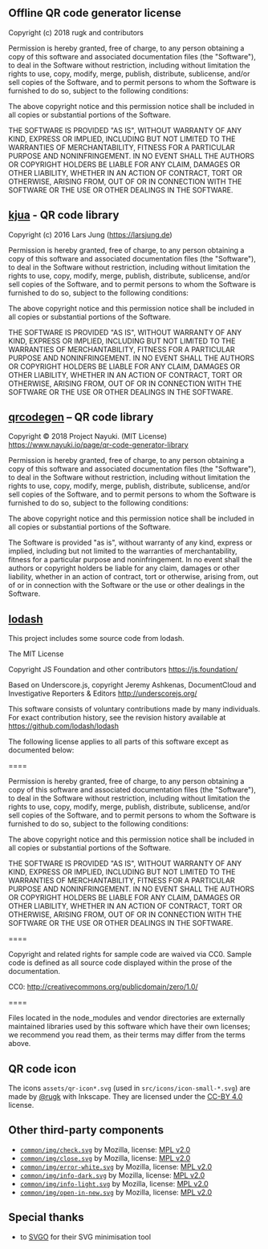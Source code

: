 ## Offline QR code generator license
Copyright (c) 2018 rugk and contributors

Permission is hereby granted, free of charge, to any person obtaining a copy of this software and associated documentation files (the "Software"), to deal in the Software without restriction, including without limitation the rights to use, copy, modify, merge, publish, distribute, sublicense, and/or sell copies of the Software, and to permit persons to whom the Software is furnished to do so, subject to the following conditions:

The above copyright notice and this permission notice shall be included in all copies or substantial portions of the Software.

THE SOFTWARE IS PROVIDED "AS IS", WITHOUT WARRANTY OF ANY KIND, EXPRESS OR IMPLIED, INCLUDING BUT NOT LIMITED TO THE WARRANTIES OF MERCHANTABILITY, FITNESS FOR A PARTICULAR PURPOSE AND NONINFRINGEMENT. IN NO EVENT SHALL THE AUTHORS OR COPYRIGHT HOLDERS BE LIABLE FOR ANY CLAIM, DAMAGES OR OTHER LIABILITY, WHETHER IN AN ACTION OF CONTRACT, TORT OR OTHERWISE, ARISING FROM, OUT OF OR IN CONNECTION WITH THE SOFTWARE OR THE USE OR OTHER DEALINGS IN THE SOFTWARE.

## [kjua](https://github.com/lrsjng/kjua) - QR code library

Copyright (c) 2016 Lars Jung (https://larsjung.de)

Permission is hereby granted, free of charge, to any person obtaining a copy of this software and associated documentation files (the "Software"), to deal in the Software without restriction, including without limitation the rights to use, copy, modify, merge, publish, distribute, sublicense, and/or sell copies of the Software, and to permit persons to whom the Software is furnished to do so, subject to the following conditions:

The above copyright notice and this permission notice shall be included in all copies or substantial portions of the Software.

THE SOFTWARE IS PROVIDED "AS IS", WITHOUT WARRANTY OF ANY KIND, EXPRESS OR IMPLIED, INCLUDING BUT NOT LIMITED TO THE WARRANTIES OF MERCHANTABILITY, FITNESS FOR A PARTICULAR PURPOSE AND NONINFRINGEMENT. IN NO EVENT SHALL THE AUTHORS OR COPYRIGHT HOLDERS BE LIABLE FOR ANY CLAIM, DAMAGES OR OTHER LIABILITY, WHETHER IN AN ACTION OF CONTRACT, TORT OR OTHERWISE, ARISING FROM, OUT OF OR IN CONNECTION WITH THE SOFTWARE OR THE USE OR OTHER DEALINGS IN THE SOFTWARE.

## [qrcodegen](https://www.nayuki.io/page/qr-code-generator-library) – QR code library

Copyright © 2018 Project Nayuki. (MIT License)
https://www.nayuki.io/page/qr-code-generator-library

Permission is hereby granted, free of charge, to any person obtaining a copy of this software and associated documentation files (the "Software"), to deal in the Software without restriction, including without limitation the rights to use, copy, modify, merge, publish, distribute, sublicense, and/or sell copies of the Software, and to permit persons to whom the Software is furnished to do so, subject to the following conditions:

The above copyright notice and this permission notice shall be included in all copies or substantial portions of the Software.

The Software is provided "as is", without warranty of any kind, express or implied, including but not limited to the warranties of merchantability, fitness for a particular purpose and noninfringement. In no event shall the authors or copyright holders be liable for any claim, damages or other liability, whether in an action of contract, tort or otherwise, arising from, out of or in connection with the Software or the use or other dealings in the Software.


## [lodash](https://github.com/lodash/lodash)

This project includes some source code from lodash.

The MIT License

Copyright JS Foundation and other contributors <https://js.foundation/>

Based on Underscore.js, copyright Jeremy Ashkenas,
DocumentCloud and Investigative Reporters & Editors <http://underscorejs.org/>

This software consists of voluntary contributions made by many
individuals. For exact contribution history, see the revision history
available at https://github.com/lodash/lodash

The following license applies to all parts of this software except as
documented below:

====

Permission is hereby granted, free of charge, to any person obtaining
a copy of this software and associated documentation files (the
"Software"), to deal in the Software without restriction, including
without limitation the rights to use, copy, modify, merge, publish,
distribute, sublicense, and/or sell copies of the Software, and to
permit persons to whom the Software is furnished to do so, subject to
the following conditions:

The above copyright notice and this permission notice shall be
included in all copies or substantial portions of the Software.

THE SOFTWARE IS PROVIDED "AS IS", WITHOUT WARRANTY OF ANY KIND,
EXPRESS OR IMPLIED, INCLUDING BUT NOT LIMITED TO THE WARRANTIES OF
MERCHANTABILITY, FITNESS FOR A PARTICULAR PURPOSE AND
NONINFRINGEMENT. IN NO EVENT SHALL THE AUTHORS OR COPYRIGHT HOLDERS BE
LIABLE FOR ANY CLAIM, DAMAGES OR OTHER LIABILITY, WHETHER IN AN ACTION
OF CONTRACT, TORT OR OTHERWISE, ARISING FROM, OUT OF OR IN CONNECTION
WITH THE SOFTWARE OR THE USE OR OTHER DEALINGS IN THE SOFTWARE.

====

Copyright and related rights for sample code are waived via CC0. Sample
code is defined as all source code displayed within the prose of the
documentation.

CC0: http://creativecommons.org/publicdomain/zero/1.0/

====

Files located in the node_modules and vendor directories are externally
maintained libraries used by this software which have their own
licenses; we recommend you read them, as their terms may differ from the
terms above.

## QR code icon

The icons `assets/qr-icon*.svg` (used in `src/icons/icon-small-*.svg`) are made by [@rugk](https://github.com/rugk) with Inkscape. They are licensed under the [CC-BY 4.0](http://creativecommons.org/licenses/by/4.0/) license.

## Other third-party components

* [`common/img/check.svg`](common/img/check.svg) by Mozilla, license: [MPL v2.0](https://www.mozilla.org/en-US/MPL/2.0/)
* [`common/img/close.svg`](popup/img/close.svg) by Mozilla, license: [MPL v2.0](https://www.mozilla.org/en-US/MPL/2.0/)
* [`common/img/error-white.svg`](common/img/error-white.svg) by Mozilla, license: [MPL v2.0](https://www.mozilla.org/en-US/MPL/2.0/)
* [`common/img/info-dark.svg`](common/img/info-dark.svg) by Mozilla, license: [MPL v2.0](https://www.mozilla.org/en-US/MPL/2.0/)
* [`common/img/info-light.svg`](common/img/info-light.svg) by Mozilla, license: [MPL v2.0](https://www.mozilla.org/en-US/MPL/2.0/)
* [`common/img/open-in-new.svg`](common/img/open-in-new.svg) by Mozilla, license: [MPL v2.0](https://www.mozilla.org/en-US/MPL/2.0/)

## Special thanks
* to [SVGO](https://jakearchibald.github.io/svgomg/) for their SVG minimisation tool
